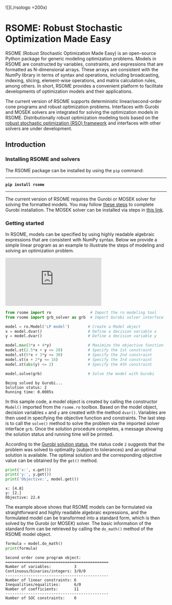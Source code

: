 ![](./rsologo =200x)

# RSOME: Robust Stochastic Optimization Made Easy

RSOME (Robust Stochastic Optimization Made Easy) is an open-source Python package for generic modeling optimization problems. Models in RSOME are constructed by variables, constraints, and expressions that are formatted as N-dimensional arrays. These arrays are consistent with the NumPy library in terms of syntax and operations, including broadcasting, indexing, slicing, element-wise operations, and matrix calculation rules, among others. In short, RSOME provides a convenient platform to facilitate developments of optimization models and their applications.

The current version of RSOME supports deterministic linear/second-order cone programs and robust optimization problems. Interfaces with Gurobi and MOSEK solvers are integrated for solving the optimization models in RSOME. Distributionally robust optimization modeling tools based on the [robust stochastic optimization (RSO) framework](https://pubsonline.informs.org/doi/abs/10.1287/mnsc.2020.3603?af=R) and interfaces with other solvers are under development.

## Introduction

### Installing RSOME and solvers

The RSOME package can be installed by using the <code>pip</code> command:
***
**`pip install rsome`**
***

The current version of RSOME requires the Gurobi or MOSEK solver for solving the formatted models. You may follow [these steps](https://www.gurobi.com/documentation/9.0/quickstart_mac/ins_the_anaconda_python_di.html) to complete Gurobi installation. The MOSEK solver can be installed via steps in [this link](https://docs.mosek.com/9.2/pythonapi/install-interface.html).


### Getting started

In RSOME, models can be specified by using highly readable algebraic expressions that are consistent with NumPy syntax. Below we provide a simple linear program as an example to illustrate the steps of modeling and solving an optimization problem.


![](https://latex.codecogs.com/gif.latex?%5Cdpi%7B120%7D%20%5Cbg_white%20%5Cbegin%7Balign%7D%20%5Cmax%20%7E%263x%20&plus;%204y%20%5Cnonumber%20%5C%5C%20%5Ctext%7Bs.t.%7D%7E%262.5x%20&plus;%20y%20%5Cleq%2020%20%5Cnonumber%20%5C%5C%20%265x%20&plus;%203y%20%5Cleq%2030%20%5Cnonumber%20%5C%5C%20%26x%20&plus;%202y%20%5Cleq%2016%20%5Cnonumber%20%5C%5C%20%26%7Cy%7C%20%5Cleq%202%2C%20%5Cnonumber%20%5Cend%7Balign%7D)


```python
from rsome import ro                 # Import the ro modeling tool
from rsome import grb_solver as grb  # Import Gurobi solver interface

model = ro.Model('LP model')        # Create a Model object
x = model.dvar()                    # Define a decision variable x
y = model.dvar()                    # Define a decision variable y

model.max(3*x + 4*y)                # Maximize the objective function
model.st(2.5*x + y <= 20)           # Specify the 1st constraint
model.st(5*x + 3*y <= 30)           # Specify the 2nd constraint
model.st(x + 2*y <= 16)             # Specify the 3rd constraint
model.st(abs(y) <= 2)               # Specify the 4th constraint

model.solve(grb)                    # Solve the model with Gurobi
```

    Being solved by Gurobi...
    Solution status: 2
    Running time: 0.0005s


In this sample code, a model object is created by calling the constructor <code>Model()</code> imported from the <code>rsome.ro</code> toolbox. Based on the model object, decision variables <code>x</code> and <code>y</code> are created with the method <code>dvar()</code>. Variables are then used in specifying the objective function and constraints. The last step is to call the <code>solve()</code> method to solve the problem via the imported solver interface <code>grb</code>. Once the solution procedure completes, a message showing the solution status and running time will be printed.

According to the [Gurobi solution status](https://www.gurobi.com/documentation/9.0/refman/optimization_status_codes.html), the status code <code>2</code> suggests that the problem was solved to optimality (subject to tolerances) and an optimal solution is available. The optimal solution and the corresponding objective value can be obtained by the <code>get()</code> method.


```python
print('x:', x.get())
print('y:', y.get())
print('Objective:', model.get())
```

    x: [4.8]
    y: [2.]
    Objective: 22.4


The example above shows that RSOME models can be formulated via straightforward and highly readable algebraic expressions, and the formulated model can be transformed into a standard form, which is then solved by the Gurobi (or MOSEK) solver. The basic information of the standard form can be retrieved by calling the <code>do_math()</code> method of the RSOME model object.


```python
formula = model.do_math()
print(formula)
```

    Second order cone program object:
    =============================================
    Number of variables:          3
    Continuous/binaries/integers: 3/0/0
    ---------------------------------------------
    Number of linear constraints: 6
    Inequalities/equalities:      6/0
    Number of coefficients:       11
    ---------------------------------------------
    Number of SOC constraints:    0

